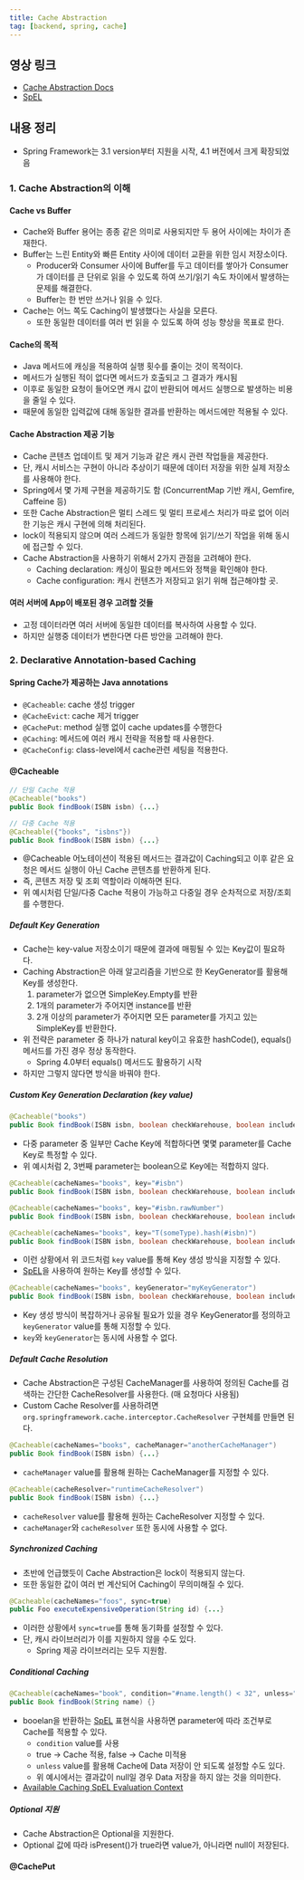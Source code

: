 ```yaml
---
title: Cache Abstraction
tag: [backend, spring, cache]
---
```

## 영상 링크
- [Cache Abstraction Docs](https://docs.spring.io/spring-framework/reference/integration/cache.html)
- [SpEL](https://docs.spring.io/spring-framework/reference/core/expressions.html)

## 내용 정리
- Spring Framework는 3.1 version부터 지원을 시작, 4.1 버전에서 크게 확장되었음

### 1. Cache Abstraction의 이해
#### Cache vs Buffer
- Cache와 Buffer 용어는 종종 같은 의미로 사용되지만 두 용어 사이에는 차이가 존재한다.
- Buffer는 느린 Entity와 빠른 Entity 사이에 데이터 교환을 위한 임시 저장소이다.
  - Producer와 Consumer 사이에 Buffer를 두고 데이터를 쌓아가 Consumer가 데이터를 큰 단위로 읽을 수 있도록 하여 쓰기/읽기 속도 차이에서 발생하는 문제를 해결한다.
  - Buffer는 한 번만 쓰거나 읽을 수 있다.
- Cache는 어느 쪽도 Caching이 발생했다는 사실을 모른다.
  - 또한 동일한 데이터를 여러 번 읽을 수 있도록 하여 성능 향상을 목표로 한다.

#### Cache의 목적
- Java 메서드에 캐싱을 적용하여 실행 횟수를 줄이는 것이 목적이다.
- 메서드가 실행된 적이 없다면 메서드가 호출되고 그 결과가 캐시됨
- 이후로 동일한 요청이 들어오면 캐시 값이 반환되어 메서드 실행으로 발생하는 비용을 줄일 수 있다.
- 때문에 동일한 입력값에 대해 동일한 결과를 반환하는 메서드에만 적용될 수 있다.

#### Cache Abstraction 제공 기능
- Cache 콘텐츠 업데이트 및 제거 기능과 같은 캐시 관련 작업들을 제공한다.
- 단, 캐시 서비스는 구현이 아니라 추상이기 때문에 데이터 저장을 위한 실제 저장소를 사용해야 한다.
- Spring에서 몇 가제 구현을 제공하기도 함 (ConcurrentMap 기반 캐시, Gemfire, Caffeine 등)
- 또한 Cache Abstraction은 멀티 스레드 및 멀티 프로세스 처리가 따로 없어 이러한 기능은 캐시 구현에 의해 처리된다.
- lock이 적용되지 않으며 여러 스레드가 동일한 항목에 읽기/쓰기 작업을 위해 동시에 접근할 수 있다.
- Cache Abstraction을 사용하기 위해서 2가지 관점을 고려해야 한다.
  - Caching declaration: 캐싱이 필요한 메서드와 정책을 확인해야 한다.
  - Cache configuration: 캐시 컨텐츠가 저장되고 읽기 위해 접근해야할 곳.

#### 여러 서버에 App이 배포된 경우 고려할 것들
- 고정 데이터라면 여러 서버에 동일한 데이터를 복사하여 사용할 수 있다.
- 하지만 실행중 데이터가 변한다면 다른 방안을 고려해야 한다.

### 2. Declarative Annotation-based Caching

#### Spring Cache가 제공하는 Java annotations
- `@Cacheable`: cache 생성 trigger
- `@CacheEvict`: cache 제거 trigger
- `@CachePut`: method 실행 없이 cache updates를 수행한다
- `@Caching`: 메서드에 여러 캐시 전략을 적용할 때 사용한다.
- `@CacheConfig`: class-level에서 cache관련 세팅을 적용한다.

#### @Cacheable
```java
// 단일 Cache 적용
@Cacheable("books")
public Book findBook(ISBN isbn) {...}

// 다중 Cache 적용
@Cacheable({"books", "isbns"})
public Book findBook(ISBN isbn) {...}
```
- @Cacheable 어노테이션이 적용된 메서드는 결과값이 Caching되고 이후 같은 요청은 메서드 실행이 아닌 Cache 콘텐츠를 반환하게 된다.
- 즉, 콘텐츠 저장 및 조회 역할이라 이해하면 된다.
- 위 예시처럼 단일/다중 Cache 적용이 가능하고 다중일 경우 순차적으로 저장/조회를 수행한다.

##### Default Key Generation
- Cache는 key-value 저장소이기 때문에 결과에 매핑될 수 있는 Key값이 필요하다.
- Caching Abstraction은 아래 알고리즘을 기반으로 한 KeyGenerator를 활용해 Key를 생성한다.
  1. parameter가 없으면 SimpleKey.Empty를 반환
  2. 1개의 parameter가 주어지면 instance를 반환
  3. 2개 이상의 parameter가 주어지면 모든 parameter를 가지고 있는 SimpleKey를 반환한다.
- 위 전략은 parameter 중 하나가 natural key이고 유효한 hashCode(), equals() 메서드를 가진 경우 정상 동작한다. 
  - Spring 4.0부터 equals() 메서드도 활용하기 시작
- 하지만 그렇지 않다면 방식을 바꿔야 한다.

##### Custom Key Generation Declaration (key value)
```java
@Cacheable("books")
public Book findBook(ISBN isbn, boolean checkWarehouse, boolean includeUsed)
```
- 다중 parameter 중 일부만 Cache Key에 적합하다면 몇몇 parameter를 Cache Key로 특정할 수 있다.
- 위 예시처럼 2, 3번째 parameter는 boolean으로 Key에는 적합하지 않다.

```java
@Cacheable(cacheNames="books", key="#isbn")
public Book findBook(ISBN isbn, boolean checkWarehouse, boolean includeUsed)

@Cacheable(cacheNames="books", key="#isbn.rawNumber")
public Book findBook(ISBN isbn, boolean checkWarehouse, boolean includeUsed)

@Cacheable(cacheNames="books", key="T(someType).hash(#isbn)")
public Book findBook(ISBN isbn, boolean checkWarehouse, boolean includeUsed)
```
- 이런 상황에서 위 코드처럼 `key` value를 통해 Key 생성 방식을 지정할 수 있다.
- [SpEL](https://docs.spring.io/spring-framework/reference/core/expressions.html)을 사용하여 원하는 Key를 생성할 수 있다.

```java
@Cacheable(cacheNames="books", keyGenerator="myKeyGenerator")
public Book findBook(ISBN isbn, boolean checkWarehouse, boolean includeUsed)
```
- Key 생성 방식이 복잡하거나 공유될 필요가 있을 경우 KeyGenerator를 정의하고 `keyGenerator` value를 통해 지정할 수 있다.
- `key`와 `keyGenerator`는 동시에 사용할 수 없다.



##### Default Cache Resolution
- Cache Abstraction은 구성된 CacheManager를 사용하여 정의된 Cache를 검색하는 간단한 CacheResolver를 사용한다. (매 요청마다 사용됨)
- Custom Cache Resolver를 사용하려면 `org.springframework.cache.interceptor.CacheResolver` 구현체를 만들면 된다.

```java
@Cacheable(cacheNames="books", cacheManager="anotherCacheManager") 
public Book findBook(ISBN isbn) {...}
```
- `cacheManager` value를 활용해 원하는 CacheManager를 지정할 수 있다.

```java
@Cacheable(cacheResolver="runtimeCacheResolver") 
public Book findBook(ISBN isbn) {...}
```
- `cacheResolver` value를 활용해 원하는 CacheResolver 지정할 수 있다.
- `cacheManager`와 `cacheResolver` 또한 동시에 사용할 수 없다.

##### Synchronized Caching
- 초반에 언급했듯이 Cache Abstraction은 lock이 적용되지 않는다.
- 또한 동일한 값이 여러 번 계산되어 Caching이 무의미해질 수 있다.

```java
@Cacheable(cacheNames="foos", sync=true) 
public Foo executeExpensiveOperation(String id) {...}
```
- 이러한 상황에서 `sync=true`를 통해 동기화를 설정할 수 있다.
- 단, 캐시 라이브러리가 이를 지원하지 않을 수도 있다.
  - Spring 제공 라이브러리는 모두 지원함.

##### Conditional Caching
```java
@Cacheable(cacheNames="book", condition="#name.length() < 32", unless="#result == null") 
public Book findBook(String name) {}
```
- booelan을 반환하는 [SpEL](https://docs.spring.io/spring-framework/reference/core/expressions.html) 표현식을 사용하면 parameter에 따라 조건부로 Cache를 적용할 수 있다.
  - `condition` value를 사용
  - true -> Cache 적용, false -> Cache 미적용
  - `unless` value를 활용해 Cache에 Data 저장이 안 되도록 설정할 수도 있다.
  - 위 예시에서는 결과값이 null일 경우 Data 저장을 하지 않는 것을 의미한다.
- [Available Caching SpEL Evaluation Context](https://docs.spring.io/spring-framework/reference/integration/cache/annotations.html#cache-spel-context)

##### Optional 지원
- Cache Abstraction은 Optional을 지원한다.
- Optional 값에 따라 isPresent()가 true라면 value가, 아니라면 null이 저장된다.


#### @CachePut